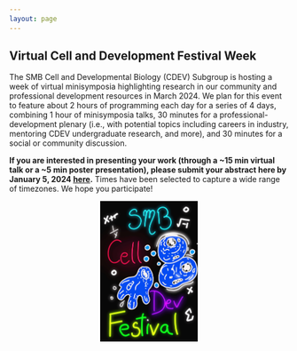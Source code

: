 ```yaml
---
layout: page
---
```


## Virtual Cell and Development Festival Week

The SMB Cell and Developmental Biology (CDEV) Subgroup is hosting a week of virtual minisymposia highlighting research in our community and professional development resources in March 2024. We plan for this event to feature about 2 hours of programming each day for a series of 4 days, combining 1 hour of minisymposia talks, 30 minutes for a professional-development plenary (i.e., with potential topics including careers in industry, mentoring CDEV undergraduate research, and more), and 30 minutes for a social or community discussion.

**If you are interested in presenting your work (through a ~15 min virtual talk or a ~5 min poster presentation), please submit your abstract here by January 5, 2024 [here](https://forms.gle/TMDHqLGHhQKXrWpSA).** Times have been selected to capture a wide range of timezones. We hope you participate!

<!--<img src="cdevfest.jpg" alt="Neon image with drawings of cells and equations and the words SMB Cell Dev Festival" style="display: block; margin-left: auto; margin-right: auto; width: 35%;" />-->

<p align="center"><img src="/uploads/blog_images/slides/cdevfest.jpg" alt="" style="display: block; margin-left: auto; margin-right: auto; width: 35%;" /></p>
